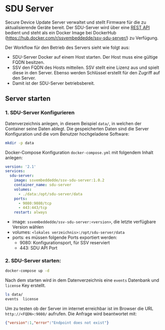 # SDU Server

Secure Device Update Server verwaltet und stellt Firmware für die zu aktualisierende Geräte bereit. Der SDU-Server wird über eine [REST API](https://github.com/SSV-embedded/SDU-API) bedient und steht als ein Docker Image bei DockerHub (https://hub.docker.com/r/ssvembeddedde/ssv-sdu-server/) zu Verfügung.

Der Workflow für den Betrieb des Servers sieht wie folgt aus:
- SDU-Server Docker auf einem Host starten. Der Host muss eine gültige FQDN besitzen.
- SSV den FQDN des Hosts mitteilen. SSV stellt eine Lizenz aus und spielt diese in den Server. Ebenso werden Schlüssel erstellt für den Zugriff auf den Server.
- Damit ist der SDU-Server betriebsbereit.

## Server starten
### 1. SDU-Server Konfigurieren
Datenverzeichnis anlegen, in diesem Beispiel `data/`, in welchen der Container seine Daten ablegt. Die gespeicherten Daten sind die Server Konfiguration und die vom Benutzer hochgeladene Software:
```bash
mkdir -p data
```
Docker-Compose Konfiguration `docker-compose.yml` mit folgendem Inhalt anlegen:
```yml
version: '2.1'
services:
  sdu-server:
    image: ssvembeddedde/ssv-sdu-server:1.0.2
    container_name: sdu-server
    volumes:
      - ./data:/opt/sdu-server/data
    ports:
      - 9080:9080/tcp
      - 443:443/tcp
    restart: always
```
- image: `ssvembeddedde/ssv-sdu-server:<version>`, die letzte verfügbare Version wählen
- volumes: `<lokales verzeichnis>:/opt/sdu-server/data`
- ports: es müssen folgende Ports exportiert werden:
	- 9080: Konfigurationsport, für SSV reserviert
	- 443: SDU API Port

### 2. SDU-Server starten:
```bash
docker-compose up -d
```
Nach dem starten wird in dem Datenverzeichnis eine `events` Datenbank und `license` Key erstellt.
```bash
ls data/
events  license
```
Um zu testen ob der Server im internet erreichbar ist im Browser die URL `http://<FQDN>:9080/` aufrufen. Die Anfrage wird beantwortet mit:
```json
{"version":1,"error":"Endpoint does not exist"}
```
